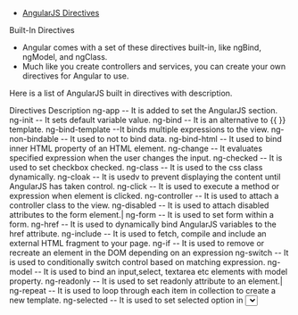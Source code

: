 * [AngularJS Directives](https://docs.angularjs.org/api/ng/directive)

Built-In Directives
*	Angular comes with a set of these directives built-in, like ngBind, ngModel, and ngClass. 
*	Much like you create controllers and services, you can create your own directives for Angular to use.

Here is a list of AngularJS built in directives with description.

 Directives 	Description 
 ng-app -- It is added to set the AngularJS section. 
 ng-init -- It sets default variable value.
 ng-bind -- It is an alternative to {{ }} template.
 ng-bind-template --It binds multiple expressions to the view.
 ng-non-bindable -- It used to not to bind data.
 ng-bind-html -- It used to bind inner HTML property of an HTML element.
 ng-change -- It evaluates specified expression when the user changes the input.
 ng-checked -- It is used to set checkbox checked.
 ng-class -- It is used to the css class dynamically.
 ng-cloak -- It is usedv to prevent displaying the content until AngularJS has taken control.
 ng-click -- It is used to execute a method or expression when element is clicked.
 ng-controller -- It is used to attach a controller class to the view.
 ng-disabled -- It is used to attach disabled attributes to the form element.|
 ng-form -- It is used to set form within a form.
 ng-href -- It is used to dynamically bind AngularJS variables to the href attribute.
 ng-include -- It is used to fetch, compile and include an external HTML fragment to your page.
 ng-if -- It is used to remove or recreate an element in the DOM depending on an expression
 ng-switch -- It is used to conditionally switch control based on matching expression.
 ng-model -- It is used to bind an input,select, textarea etc elements with model property.
 ng-readonly -- It is used to set readonly attribute to an element.|
 ng-repeat -- It is used to loop through each item in collection to create a new template.
 ng-selected -- It is used to set selected option in <select> element.
 ng-show/ng-hide -- It workes based on expression, if true then the element is shown or hidden respectively.
 ng-src -- It is used to dynamically bind AngularJS variables to the src attribute.
 ng-submit -- It is used to bind angular expressions to onsubmit events.

